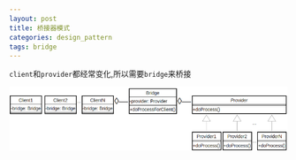 ```yaml
---
layout: post
title: 桥接器模式
categories: design_pattern
tags: bridge
---
```


`client`和`provider`都经常变化,所以需要`bridge`来桥接

![桥接uml图](/images/design_pattern/Bridge.png)
